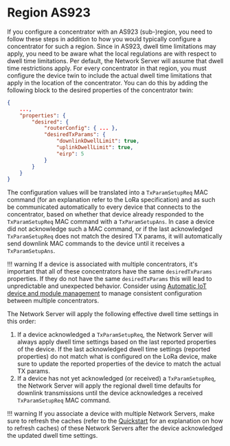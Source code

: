 # Region AS923

If you configure a concentrator with an AS923 (sub-)region, you need to follow these steps in addition to how you would typically configure a concentrator for such a region. Since in AS923, dwell time limitations may apply, you need to be aware what the local regulations are with respect to dwell time limitations. Per default, the Network Server will assume that dwell time restrictions apply. For every concentrator in that region, you must configure the device twin to include the actual dwell time limitations that apply in the location of the concentrator. You can do this by adding the following block to the desired properties of the concentrator twin:

```json
{
    ...,
    "properties": {
    	"desired": {
    		"routerConfig": { ... },
			"desiredTxParams": {
                "downlinkDwellLimit": true,
                "uplinkDwellLimit": true,
                "eirp": 5
            }
		}
	}
}
```

 The configuration values will be translated into a `TxParamSetupReq` MAC command (for an explanation refer to the LoRa specification) and as such be communicated automatically to every device that connects to the concentrator, based on whether that device already responded to the `TxParamSetupReq` MAC command with a `TxParamSetupAns`. In case a device did not acknowledge such a MAC command, or if the last acknowledged `TxParamSetupReq` does not match the desired TX params, it will automatically send downlink MAC commands to the device until it receives a `TxParamSetupAns`.

!!! warning
    If a device is associated with multiple concentrators, it's important that all of these concentrators have the same `desiredTxParams` properties. If they do not have the same `desiredTxParams` this will lead to unpredictable and unexpected behavior. Consider using [Automatic IoT device and module management](https://docs.microsoft.com/en-gb/azure/iot-hub/iot-hub-automatic-device-management) to manage consistent configuration between multiple concentrators.

The Network Server will apply the following effective dwell time settings in this order:

1. If a device acknowledged a `TxParamSetupReq`, the Network Server will always apply dwell time settings based on the last reported properties of the device. If the last acknowledged dwell time settings (reported properties) do not match what is configured on the LoRa device, make sure to update the reported properties of the device to match the actual TX params.
2. If a device has not yet acknowledged (or received) a `TxParamSetupReq`, the Network Server will apply the regional dwell time defaults for downlink transmissions until the device acknowledges a received `TxParamSetupReq` MAC command.

!!! warning
    If you associate a device with multiple Network Servers, make sure to refresh the caches (refer to the [Quickstart](../quickstart.md) for an explanation on how to refresh caches) of these Network Servers after the device acknowledged the updated dwell time settings. 
